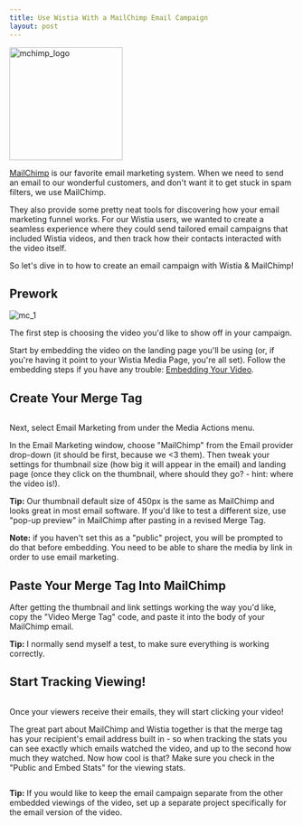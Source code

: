 ```yaml
---
title: Use Wistia With a MailChimp Email Campaign
layout: post
---
```


<div class="post_image intro_image float_right"><img src="http://embed.wistia.com/deliveries/79ba6d71f2de6aa71d02bcecaf2fe823ea09ec02.png" alt="mchimp_logo" width="200px" /></div>

[MailChimp](http://mailchimp.com) is our favorite email marketing system.  When we need to send an email to our wonderful customers, and don't want it to get stuck in spam filters, we use MailChimp.

They also provide some pretty neat tools for discovering how your email marketing funnel works.  For our Wistia users, we wanted to create a seamless experience where they could send tailored email campaigns that included Wistia videos, and then track how their contacts interacted with the video itself.

So let's dive in to how to create an email campaign with Wistia &amp; MailChimp!

## Prework

<div class="post_image float_right"><img src="http://embed.wistia.com/deliveries/037f60ea97dd566d4204a86bcf1efd5a76a71986.png" alt="mc_1" /></div>

The first step is choosing the video you'd like to show off in your campaign.

Start by embedding the video on the landing page you'll be using (or, if you're having it point to your Wistia Media Page, you're all set).  Follow the embedding steps if you have any trouble: [Embedding Your Video](/public_sharing.html).

## Create Your Merge Tag

<div class="post_image float_right"><img src="http://embed.wistia.com/deliveries/a9ea3abad60147a0d1b14f7e31296b34817d33ff.png" alt="" /></div>

Next, select <span class="code">Email Marketing</span> from under the Media Actions menu.

In the Email Marketing window, choose "MailChimp" from the Email provider drop-down (it should be first, because we &lt;3 them).  Then tweak your settings for thumbnail size (how big it will appear in the email) and landing page (once they click on the thumbnail, where should they go? - hint: where the video is!).

**Tip:** Our thumbnail default size of 450px is the same as MailChimp and looks great in most email software.  If you'd like to test a different size, use "pop-up preview" in MailChimp after pasting in a revised Merge Tag.

**Note:** if you haven't set this as a "public" project, you will be prompted to do that before embedding.  You need to be able to share the media by link in order to use email marketing.

## Paste Your Merge Tag Into MailChimp

<div class="post_image float_right"><img src="http://embed.wistia.com/deliveries/40571d43323b5683c89326dfdef60ea9e40b6e63.png" alt="" /></div>
After getting the thumbnail and link settings working the way you'd like, copy the "Video Merge Tag" code, and paste it into the body of your MailChimp email.

**Tip:** I normally send myself a test, to make sure everything is working correctly.

## Start Tracking Viewing!

<div class="post_image float_right"><img src="http://embed.wistia.com/deliveries/90a2b39b045a310c20ca4efe9016e0e15364f0fc.png" alt="" /></div>

Once your viewers receive their emails, they will start clicking your video!

The great part about MailChimp and Wistia together is that the merge tag has your recipient's email address built in - so when tracking the stats you can see exactly which emails watched the video, and up to the second how much they watched.  Now how cool is that? Make sure you check in the "Public and Embed Stats" for the viewing stats.

<div class="post_image center"><img src="http://embed.wistia.com/deliveries/3ba4d0fc4e006abdda10a46bd8ed061a07211b21.png" alt="" /></div>

**Tip:** If you would like to keep the email campaign separate from the other embedded viewings of the video, set up a separate project specifically for the email version of the video.

